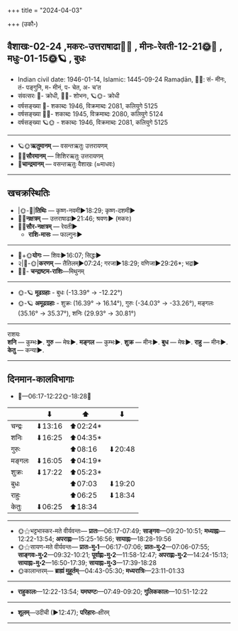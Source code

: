 +++
title = "2024-04-03"

+++
(उकौ॰)
## वैशाखः-02-24  ,मकरः-उत्तराषाढा🌛🌌  ,  मीनः-रेवती-12-21🌞🌌  ,  मधुः-01-15🌞🪐  , बुधः
- Indian civil date: 1946-01-14, Islamic: 1445-09-24 Ramaḍān, 🌌🌞: सं- मीनः, तं- पङ्गुनि, म- मीनं, प- चेत, अ- च’त
- संवत्सरः 🌛- क्रोधी, 🌌🌞- शोभनः, 🪐🌞- क्रोधी
- वर्षसङ्ख्या 🌛- शकाब्दः 1946, विक्रमाब्दः 2081, कलियुगे 5125
- वर्षसङ्ख्या 🌌🌞- शकाब्दः 1945, विक्रमाब्दः 2080, कलियुगे 5124
- वर्षसङ्ख्या 🪐🌞 - शकाब्दः 1946, विक्रमाब्दः 2081, कलियुगे 5125
___________________
- 🪐🌞**ऋतुमानम्** — वसन्तऋतुः उत्तरायणम्
- 🌌🌞**सौरमानम्** — शिशिरऋतुः उत्तरायणम्
- 🌛**चान्द्रमानम्** — वसन्तऋतुः वैशाखः (≈माधवः)
___________________


## खचक्रस्थितिः
- |🌞-🌛|**तिथिः** — कृष्ण-नवमी►18:29; कृष्ण-दशमी►  
- 🌌🌛**नक्षत्रम्** — उत्तराषाढा►21:46; श्रवणः► (मकरः)  
- 🌌🌞**सौर-नक्षत्रम्** — रेवती►  
  - **राशि-मासः** — फाल्गुनः► 
___________________
- 🌛+🌞**योगः** — शिवः►16:07; सिद्धः►  
- २|🌛-🌞|**करणम्** — तैतिलम्►07:24; गरजा►18:29; वणिजा►29:26*; भद्रा►  
- 🌌🌛- **चन्द्राष्टम-राशिः**—मिथुनम्  
___________________
- 🌞-🪐 **मूढग्रहाः** - बुधः (-13.39° → -12.22°)
- 🌞-🪐 **अमूढग्रहाः** - शुक्रः (16.39° → 16.14°), गुरुः (-34.03° → -33.26°), मङ्गलः (35.16° → 35.37°), शनिः (29.93° → 30.81°)
___________________
राशयः  
**शनि** — कुम्भः►. **गुरु** — मेषः►. **मङ्गल** — कुम्भः►. **शुक्र** — मीनः►. **बुध** — मेषः►. **राहु** — मीनः►. **केतु** — कन्या►. 
___________________


## दिनमान-कालविभागाः
- 🌅—06:17-12:22🌞-18:28🌇  

|      |⬇     |⬆     |⬇     |
|------|-----|-----|------|
|चन्द्रः|⬇13:16 |⬆02:24*|     |
|शनिः   |⬇16:25 |⬆04:35*|     |
|गुरुः  |     |⬆08:16 |⬇20:48 |
|मङ्गलः |⬇16:05 |⬆04:19*|     |
|शुक्रः |⬇17:22 |⬆05:23*|     |
|बुधः   |     |⬆07:03 |⬇19:20 |
|राहुः  |     |⬆06:25 |⬇18:34 |
|केतुः  |⬇06:25 |⬆18:34 |     |
___________________
- 🌞⚝भट्टभास्कर-मते वीर्यवन्तः— **प्रातः**—06:17-07:49; **साङ्गवः**—09:20-10:51; **मध्याह्नः**—12:22-13:54; **अपराह्णः**—15:25-16:56; **सायाह्नः**—18:28-19:56  
- 🌞⚝सायण-मते वीर्यवन्तः— **प्रातः-मु॰1**—06:17-07:06; **प्रातः-मु॰2**—07:06-07:55; **साङ्गवः-मु॰2**—09:32-10:21; **पूर्वाह्णः-मु॰2**—11:58-12:47; **अपराह्णः-मु॰2**—14:24-15:13; **सायाह्नः-मु॰2**—16:50-17:39; **सायाह्नः-मु॰3**—17:39-18:28  
- 🌞कालान्तरम्— **ब्राह्मं मुहूर्तम्**—04:43-05:30; **मध्यरात्रिः**—23:11-01:33  
___________________
- **राहुकालः**—12:22-13:54; **यमघण्टः**—07:49-09:20; **गुलिककालः**—10:51-12:22  
___________________
- **शूलम्**—उदीची (►12:47); **परिहारः**–क्षीरम्  
___________________
